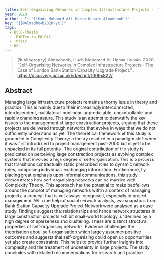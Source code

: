 ```yaml
---
title: Self-Organising Networks in Complex Infrastructure Projects -  The Case of London Bank Station Capacity Upgrade Project
year: 2020
author - 1: "[[Huda Mohamed Ali Hasan Husain Almadhoob]]"
key: "[[@Almadhoob2020-yc]]"
tags:
  - BSSC-Thesis
  - _BibTex-to-MD-Git
  - Thesis
  - UCL
---
```


> [!bibliography]
> Almadhoob, Huda Mohamed Ali Hasan Husain. 2020. “Self-Organising Networks in Complex Infrastructure Projects -  The Case of London Bank Station Capacity Upgrade Project.” . https://discovery.ucl.ac.uk/id/eprint/10094822/

## Abstract
Managing large infrastructure projects remains a thorny issue in theory and practice. This is mainly due to their increasingly interconnected, interdependent, multilateral, nonlinear, unpredictable, uncontrollable, and rapidly changing nature. This study is an attempt to demystify the key issues to the management of large construction projects, arguing that these projects are delivered through networks that evolve in ways that we do not sufficiently understand as yet. The theoretical framework of this study is grounded in Complexity Theory; a theory resulted in a paradigm shift when it was first introduced to project management post-2000 but is yet to be unpacked in its full potential. The original contribution of the study is predicated on perceiving large construction projects as evolving complex systems that involves a high degree of self‐organisation. This is a process that transitions contractually static prescribed roles to dynamic network roles, comprising individuals exchanging information. Furthermore, by placing great emphasis upon informal communications, this study demonstrates how self-organising networks can be married with Complexity Theory. This approach has the potential to make bedfellows around the concept of managing networks within a context of managing projects; a concept that is not always recognised, especially in project management. With the help of social network analysis, two snapshots from Bank Station Capacity Upgrade Project Network were analysed as a case study. Findings suggest that relationships and hence network structures in large construction projects exhibit small-world topology, underlined by a high degree of sparseness and clustering. These are distinct structural properties of self-organising networks. Evidence challenges the theorisation about self-organisation which largely assumes positive outcomes and suggests that self-organising could open up opportunities yet also create constraints. This helps to provide further insights into complexity and the treatment of uncertainty in large projects. The study concludes with detailed recommendations for research and practice.